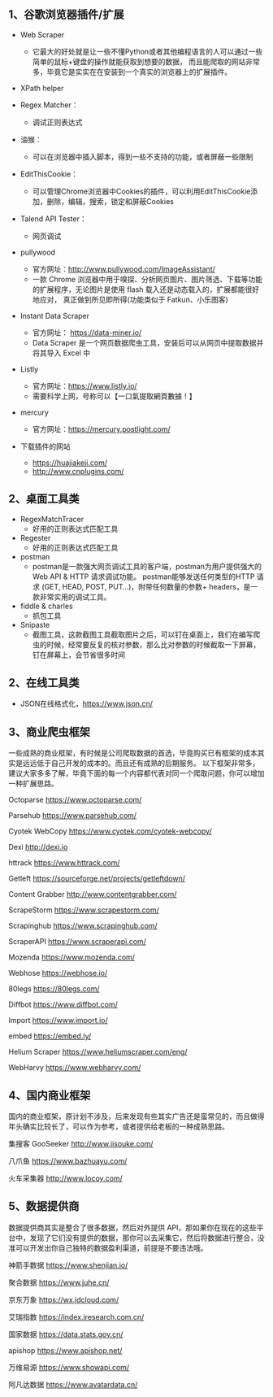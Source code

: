 ## 1、谷歌浏览器插件/扩展
- Web Scraper
    - 它最大的好处就是让一些不懂Python或者其他编程语言的人可以通过一些简单的鼠标+键盘的操作就能获取到想要的数据，
      而且能爬取的网站非常多，毕竟它是实实在在安装到一个真实的浏览器上的扩展插件。
- XPath helper
- Regex Matcher：
    - 调试正则表达式
- 油猴：
    - 可以在浏览器中插入脚本，得到一些不支持的功能，或者屏蔽一些限制
- EditThisCookie：
    - 可以管理Chrome浏览器中Cookies的插件，可以利用EditThisCookie添加，删除，编辑，搜索，锁定和屏蔽Cookies
- Talend API Tester：
    - 网页调试
- pullywood
    - 官方网址：http://www.pullywood.com/ImageAssistant/
    - 一款 Chrome 浏览器中用于嗅探、分析网页图片、图片筛选、下载等功能的扩展程序，无论图片是使用 flash 载入还是动态载入的，扩展都能很好地应对，
      真正做到所见即所得(功能类似于 Fatkun、小乐图客)
- Instant Data Scraper
    - 官方网址： https://data-miner.io/
    - Data Scraper 是一个网页数据爬虫工具，安装后可以从网页中提取数据并将其导入 Excel 中
- Listly
    - 官方网址：https://www.listly.io/
    - 需要科学上网，号称可以【一口氣提取網頁數據！】
- mercury
    - 官方网址：https://mercury.postlight.com/


- 下载插件的网站
    - https://huajiakeji.com/
    - http://www.cnplugins.com/
    
## 2、桌面工具类
- RegexMatchTracer
    - 好用的正则表达式匹配工具
- Regester
    - 好用的正则表达式匹配工具
- postman
    - postman是一款强大网页调试工具的客户端，postman为用户提供强大的 Web API & HTTP 请求调试功能。
      postman能够发送任何类型的HTTP 请求 (GET, HEAD, POST, PUT…)，附带任何数量的参数+ headers，是一款非常实用的调试工具。
- fiddle & charles
    - 抓包工具
- Snipaste
    - 截图工具，这款截图工具截取图片之后，可以钉在桌面上，我们在编写爬虫的时候，经常要反复的核对参数，那么比对参数的时候截取一下屏幕，钉在屏幕上，会节省很多时间
    
## 2、在线工具类
- JSON在线格式化，https://www.json.cn/


## 3、商业爬虫框架
一些成熟的商业框架，有时候是公司爬取数据的首选，毕竟购买已有框架的成本其实是远远低于自己开发的成本的。而且还有成熟的后期服务。
以下框架非常多，建议大家多多了解，毕竟下面的每一个内容都代表对同一个爬取问题，你可以增加一种扩展思路。

Octoparse https://www.octoparse.com/

Parsehub https://www.parsehub.com/

Cyotek WebCopy https://www.cyotek.com/cyotek-webcopy/

Dexi http://dexi.io

httrack https://www.httrack.com/

Getleft https://sourceforge.net/projects/getleftdown/

Content Grabber http://www.contentgrabber.com/

ScrapeStorm https://www.scrapestorm.com/

Scrapinghub https://www.scrapinghub.com/

ScraperAPI https://www.scraperapi.com/

Mozenda https://www.mozenda.com/

Webhose https://webhose.io/

80legs https://80legs.com/

Diffbot https://www.diffbot.com/

Import https://www.import.io/

embed https://embed.ly/

Helium Scraper https://www.heliumscraper.com/eng/

WebHarvy https://www.webharvy.com/

## 4、国内商业框架
国内的商业框架，原计划不涉及，后来发现有些其实广告还是蛮常见的，而且做得年头确实比较长了，可以作为参考，或者提供给老板的一种成熟思路。

集搜客 GooSeeker http://www.jisouke.com/

八爪鱼 https://www.bazhuayu.com/

火车采集器 http://www.locoy.com/

## 5、数据提供商
数据提供商其实是整合了很多数据，然后对外提供 API，那如果你在现在的这些平台中，发现了它们没有提供的数据，那你可以去采集它，然后将数据进行整合，没准可以开发出你自己独特的数据盈利渠道，前提是不要违法哦。

神箭手数据 https://www.shenjian.io/

聚合数据 https://www.juhe.cn/

京东万象 https://wx.jdcloud.com/

艾瑞指数 https://index.iresearch.com.cn/

国家数据 https://data.stats.gov.cn/

apishop https://www.apishop.net/

万维易源 https://www.showapi.com/

阿凡达数据 https://www.avatardata.cn/
      